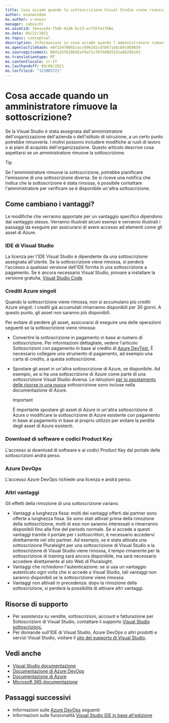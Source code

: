 ```yaml
---
title: Cosa accade quando la sottoscrizione Visual Studio viene rimossa | Microsoft Docs
author: evanwindom
ms.author: v-evwin
manager: cabuschl
ms.assetid: 34eaceda-f5db-41d6-bc23-ecf55fe1768e
ms.date: 04/22/2021
ms.topic: conceptual
description: Informazioni su cosa accade quando l'amministratore rimuove la Visual Studio sottoscrizione.
ms.openlocfilehash: e0f33470092cacc096102cd7b671ddc89c9b0859
ms.sourcegitcommit: 0841d3f610bd2af4af1cf07dd9d31d1e0629b193
ms.translationtype: MT
ms.contentlocale: it-IT
ms.lasthandoff: 09/09/2021
ms.locfileid: "123965721"
---
```

# <a name="what-happens-when-an-admin-removes-my-subscription"></a>Cosa accade quando un amministratore rimuove la sottoscrizione?
Se la Visual Studio è stata assegnata dall'amministratore dell'organizzazione dell'azienda o dell'istituto di istruzione, a un certo punto potrebbe rimuoverla.  I motivi possono includere modifiche ai ruoli di lavoro o ai piani di acquisto dell'organizzazione.  Questo articolo descrive cosa aspettarsi se un amministratore rimuove la sottoscrizione.  

> [!TIP]
> Se l'amministratore rimuove la sottoscrizione, potrebbe pianificare l'emissione di una sottoscrizione diversa.  Se si riceve una notifica che indica che la sottoscrizione è stata rimossa, è possibile contattare l'amministratore per verificare se è disponibile un'altra sottoscrizione.  

## <a name="how-do-my-benefits-change"></a>Come cambiano i vantaggi?
Le modifiche che verranno apportate per un vantaggio specifico dipendono dal vantaggio stesso.  Verranno illustrati alcuni esempi e verranno illustrati i passaggi da eseguire per assicurarsi di avere accesso ad elementi come gli asset di Azure. 

### <a name="visual-studio-ide"></a>IDE di Visual Studio
La licenza per l'IDE Visual Studio è dipendente da una sottoscrizione assegnata all'utente.  Se la sottoscrizione viene rimossa, si perderà l'accesso a qualsiasi versione dell'IDE fornita in una sottoscrizione a pagamento.  Se è ancora necessario Visual Studio, provare a installare la versione gratuita, [Visual Studio Code](https://code.visualstudio.com/).  

### <a name="individual-azure-credits"></a>Crediti Azure singoli
Quando la sottoscrizione viene rimossa, non si accumulano più crediti Azure singoli.  I crediti già accumulati rimarranno disponibili per 30 giorni.  A questo punto, gli asset non saranno più disponibili. 

Per evitare di perdere gli asset, assicurarsi di eseguire una delle operazioni seguenti se la sottoscrizione viene rimossa:
- Convertire la sottoscrizione in pagamento in base al numero di sottoscrizione.  Per informazioni dettagliate, vedere l'articolo Sottoscrizioni con pagamento in base al credito di [Azure DevTest.](vs-azure-payg.md)  È necessario collegare uno strumento di pagamento, ad esempio una carta di credito, a questa sottoscrizione. 
- Spostare gli asset in un'altra sottoscrizione di Azure, se disponibile.  Ad esempio, se si ha una sottoscrizione di Azure come parte di una sottoscrizione Visual Studio diversa.  Le istruzioni [per lo spostamento delle risorse in una nuova](https://docs.microsoft.com/azure/azure-resource-manager/management/move-resource-group-and-subscription) sottoscrizione sono incluse nella documentazione di Azure.  

  > [!IMPORTANT]
  > È importante spostare gli asset di Azure in un'altra sottoscrizione di Azure o modificare la sottoscrizione di Azure esistente con pagamento in base al pagamento in base al proprio utilizzo per evitare la perdita degli asset di Azure esistenti. 
 
### <a name="software-downloads-and-product-keys"></a>Download di software e codici Product Key
L'accesso ai download di software e ai codici Product Key dal portale delle sottoscrizioni andrà perso. 

### <a name="azure-devops"></a>Azure DevOps
L'accesso Azure DevOps richiede una licenza e andrà perso.   

### <a name="other-benefits"></a>Altri vantaggi 
Gli effetti della rimozione di una sottoscrizione variano.  
- Vantaggi a lunghezza fissa: molti dei vantaggi offerti dai partner sono offerte a lunghezza fissa.  Se sono stati attivati prima della rimozione della sottoscrizione, molti di essi non saranno interessati e rimarranno disponibili fino alla fine del periodo normale.  Se si accede a questi vantaggi tramite il portale per i sottoscrittori, è necessario accedervi direttamente nel sito partner.  Ad esempio, se è stata attivata una sottoscrizione Pluralsight per una sottoscrizione di Visual Studio e la sottoscrizione di Visual Studio viene rimossa, il tempo rimanente per la sottoscrizione di training sarà ancora disponibile, ma sarà necessario accedere direttamente al sito Web di Pluralsight. 
- Vantaggi che richiedono l'autenticazione: se si usa un vantaggio autenticato ogni volta che si accede a Visual Studio, tali vantaggi non saranno disponibili se la sottoscrizione viene rimossa.  
- Vantaggi non attivati in precedenza: dopo la rimozione della sottoscrizione, si perderà la possibilità di attivare altri vantaggi.  

## <a name="support-resources"></a>Risorse di supporto
- Per assistenza su vendite, sottoscrizioni, account e fatturazione per Sottoscrizioni di Visual Studio, contattare il supporto [Visual Studio sottoscrizioni.](https://my.visualstudio.com/gethelp)
- Per domande sull'IDE di Visual Studio, Azure DevOps o altri prodotti e servizi Visual Studio,  visitare il [sito del supporto di Visual Studio](https://visualstudio.microsoft.com/support/).

## <a name="see-also"></a>Vedi anche
- [Visual Studio documentazione](/visualstudio/)
- [Documentazione di Azure DevOps](/azure/devops/)
- [Documentazione di Azure](/azure/)
- [Microsoft 365 documentazione](/microsoft-365/)

## <a name="next-steps"></a>Passaggi successivi
- Informazioni sulle [Azure DevOps](https://azure.microsoft.com/services/devops/) seguenti
- Informazioni sulle funzionalità [Visual Studio IDE in base all'edizione](https://visualstudio.microsoft.com/vs/compare/)